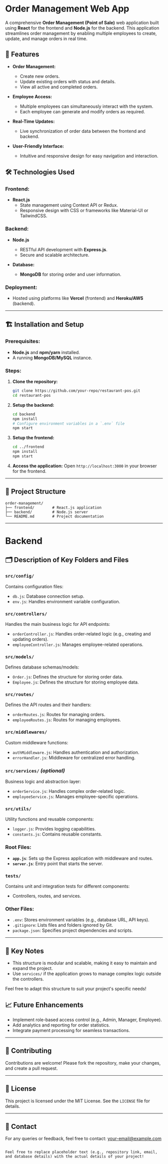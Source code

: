 


# Order Management Web App

A comprehensive **Order Management (Point of Sale)** web application built using **React** for the frontend and **Node.js** for the backend. This application streamlines order management by enabling multiple employees to create, update, and manage orders in real time.

## 🚀 Features

- **Order Management:**
  - Create new orders.
  - Update existing orders with status and details.
  - View all active and completed orders.

- **Employee Access:**
  - Multiple employees can simultaneously interact with the system.
  - Each employee can generate and modify orders as required.

- **Real-Time Updates:**
  - Live synchronization of order data between the frontend and backend.

- **User-Friendly Interface:**
  - Intuitive and responsive design for easy navigation and interaction.



## 🛠️ Technologies Used

### Frontend:
- **React.js**
  - State management using Context API or Redux.
  - Responsive design with CSS or frameworks like Material-UI or TailwindCSS.

### Backend:
- **Node.js**
  - RESTful API development with **Express.js**.
  - Secure and scalable architecture.

- **Database:**
  - **MongoDB**  for storing order and user information.

### Deployment:
- Hosted using platforms like **Vercel** (frontend) and **Heroku/AWS** (backend).

---

## 🏗️ Installation and Setup

### Prerequisites:
- **Node.js** and **npm/yarn** installed.
- A running **MongoDB/MySQL** instance.

### Steps:
1. **Clone the repository:**
   ```bash
   git clone https://github.com/your-repo/restaurant-pos.git
   cd restaurant-pos
   ```

2. **Setup the backend:**
   ```bash
   cd backend
   npm install
   # Configure environment variables in a `.env` file
   npm start
   ```

3. **Setup the frontend:**
   ```bash
   cd ../frontend
   npm install
   npm start
   ```

4. **Access the application:**
   Open `http://localhost:3000` in your browser for the frontend.

---

## 📂 Project Structure

```
order-management/
├── frontend/        # React.js application
├── backend/         # Node.js server
└── README.md        # Project documentation
```

---


# Backend 



## 🗂️ Description of Key Folders and Files

### `src/config/`
Contains configuration files:
- `db.js`: Database connection setup.
- `env.js`: Handles environment variable configuration.

### `src/controllers/`
Handles the main business logic for API endpoints:
- `orderController.js`: Handles order-related logic (e.g., creating and updating orders).
- `employeeController.js`: Manages employee-related operations.

### `src/models/`
Defines database schemas/models:
- `Order.js`: Defines the structure for storing order data.
- `Employee.js`: Defines the structure for storing employee data.

### `src/routes/`
Defines the API routes and their handlers:
- `orderRoutes.js`: Routes for managing orders.
- `employeeRoutes.js`: Routes for managing employees.

### `src/middlewares/`
Custom middleware functions:
- `authMiddleware.js`: Handles authentication and authorization.
- `errorHandler.js`: Middleware for centralized error handling.

### `src/services/` *(optional)*
Business logic and abstraction layer:
- `orderService.js`: Handles complex order-related logic.
- `employeeService.js`: Manages employee-specific operations.

### `src/utils/`
Utility functions and reusable components:
- `logger.js`: Provides logging capabilities.
- `constants.js`: Contains reusable constants.

### Root Files:
- **`app.js`**: Sets up the Express application with middleware and routes.
- **`server.js`**: Entry point that starts the server.

### `tests/`
Contains unit and integration tests for different components:
- Controllers, routes, and services.

### Other Files:
- `.env`: Stores environment variables (e.g., database URL, API keys).
- `.gitignore`: Lists files and folders ignored by Git.
- `package.json`: Specifies project dependencies and scripts.

---

## 🌟 Key Notes

- This structure is modular and scalable, making it easy to maintain and expand the project.
- Use `services/` if the application grows to manage complex logic outside the controllers.

Feel free to adapt this structure to suit your project's specific needs!



## 📈 Future Enhancements

- Implement role-based access control (e.g., Admin, Manager, Employee).
- Add analytics and reporting for order statistics.
- Integrate payment processing for seamless transactions.

---

## 🤝 Contributing

Contributions are welcome! Please fork the repository, make your changes, and create a pull request.

---

## 📄 License

This project is licensed under the MIT License. See the `LICENSE` file for details.

---

## 📧 Contact

For any queries or feedback, feel free to contact: [your-email@example.com](mailto:your-email@example.com)

```

Feel free to replace placeholder text (e.g., repository link, email, and database details) with the actual details of your project!